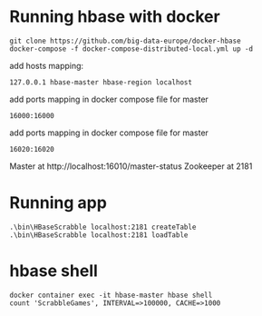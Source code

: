 # Running hbase with docker

    git clone https://github.com/big-data-europe/docker-hbase
    docker-compose -f docker-compose-distributed-local.yml up -d

add hosts mapping:

    127.0.0.1 hbase-master hbase-region localhost

add ports mapping in docker compose file for master

    16000:16000

add ports mapping in docker compose file for master

    16020:16020

Master at http://localhost:16010/master-status
Zookeeper at 2181

# Running app

    .\bin\HBaseScrabble localhost:2181 createTable
    .\bin\HBaseScrabble localhost:2181 loadTable

# hbase shell

    docker container exec -it hbase-master hbase shell
    count 'ScrabbleGames', INTERVAL=>100000, CACHE=>1000